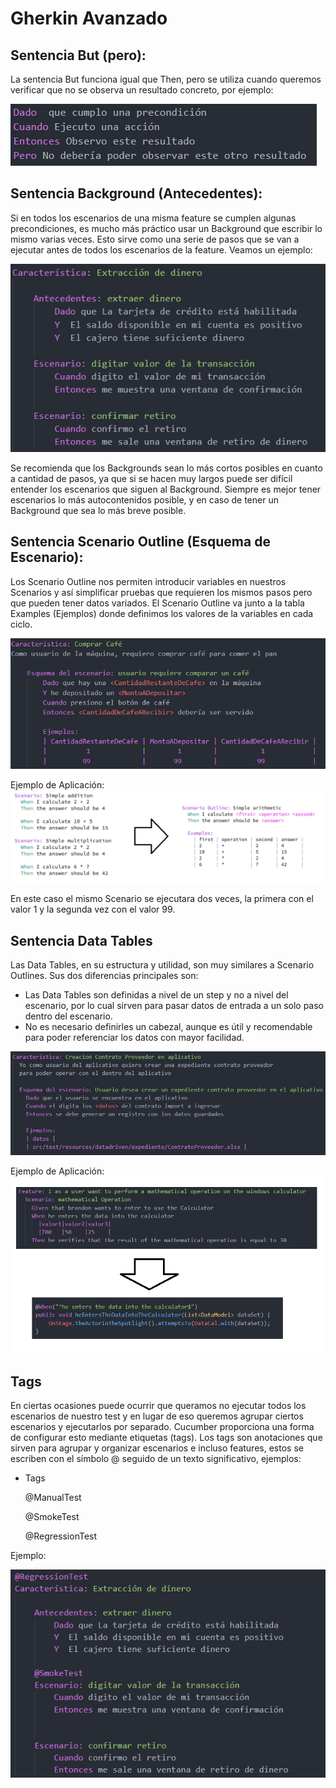# Gherkin Avanzado

## Sentencia But (pero):
La sentencia But funciona igual que Then, pero se utiliza cuando queremos verificar que no se 
observa un resultado concreto, por ejemplo:

![escenarioconbut](/screenshots/escenarioconbut.png)


## Sentencia Background (Antecedentes):

Si en todos los escenarios de una misma feature se cumplen algunas precondiciones, es mucho más 
práctico usar un Background que escribir lo mismo varias veces. Esto sirve como una serie de pasos 
que se van a ejecutar antes de todos los escenarios de la feature. Veamos un ejemplo:

![escenarioconbackground](/screenshots/escenarioconbackground.png)

Se recomienda que los Backgrounds sean lo más cortos posibles en cuanto a cantidad de pasos, ya que 
si se hacen muy largos puede ser difícil entender los escenarios que siguen al Background. Siempre es 
mejor tener escenarios lo más autocontenidos posible, y en caso de tener un Background que sea lo más 
breve posible.


## Sentencia Scenario Outline (Esquema de Escenario):

Los Scenario Outline nos permiten introducir variables en nuestros Scenarios y así simplificar pruebas 
que requieren los mismos pasos pero que pueden tener datos variados. El Scenario Outline va junto a la 
tabla Examples (Ejemplos)  donde definimos los valores de la variables en cada ciclo.

![escenarioconscenariooutline](/screenshots/escenarioconscenariooutline.png)

Ejemplo de Aplicación:
![diferenciasescenariooutline](/screenshots/diferenciasescenariooutline.png)

En este caso el mismo Scenario se ejecutara dos veces, la primera con el valor 1 y la segunda vez con el 
valor 99.


## Sentencia Data Tables
Las Data Tables, en su estructura y utilidad, son muy similares a Scenario Outlines. Sus dos diferencias 
principales son:

  * Las Data Tables son definidas a nivel de un step y no a nivel del escenario, por lo cual sirven para 
  pasar datos de entrada a un solo paso dentro del escenario.
  * No es necesario definirles un cabezal, aunque es útil y recomendable para poder referenciar los datos 
  con mayor facilidad.

![escenariocondatatable](/screenshots/escenariocondatatable.png)

Ejemplo de Aplicación:
![datasetendatatable](/screenshots/datasetendatatable.png)

## Tags

En ciertas ocasiones puede ocurrir que queramos no ejecutar todos los escenarios de nuestro test y en lugar 
de eso queremos agrupar ciertos escenarios y ejecutarlos por separado. Cucumber proporciona una forma de 
configurar esto mediante etiquetas (tags). Los tags son anotaciones que sirven para agrupar y organizar 
escenarios e incluso features, estos se escriben con el símbolo @ seguido de un texto significativo, ejemplos:

  * Tags

    @ManualTest

    @SmokeTest 

    @RegressionTest

Ejemplo:

![tags](/screenshots/tags.png)



